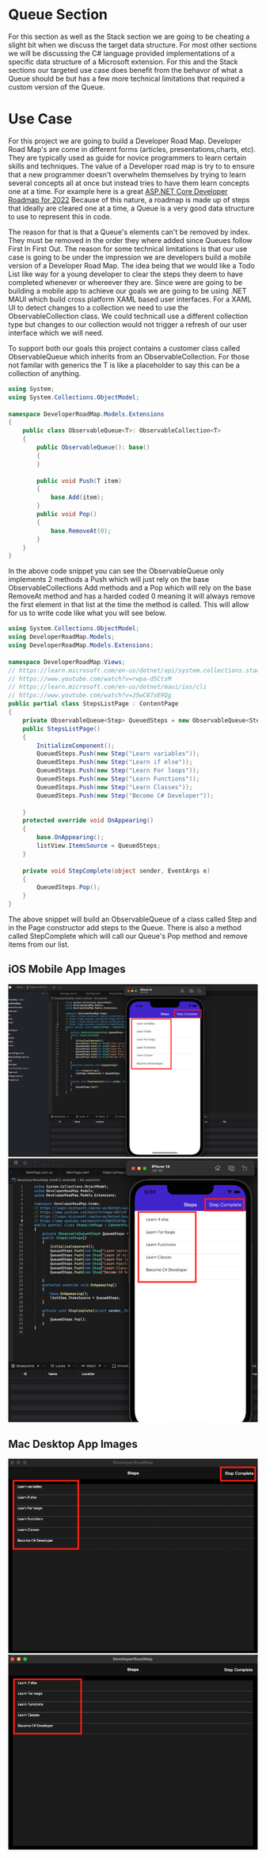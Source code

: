 # Queue Section
For this section as well as the Stack section we are going to be cheating a slight bit when we discuss the target data structure. For most other sections we will be discussing the C# language provided implementations of a specific data structure of a Microsoft extension. For this and the Stack sections our targeted use case does benefit from the behavor of what a Queue should be but has a few more technical limitations that required a custom version of the Queue.

# Use Case
For this project we are going to build a Developer Road Map. Developer Road Map's are come in different forms (articles, presentations,charts, etc). They are typically used as guide for novice programmers to learn certain skills and techniques. The value of a Developer road map is try to to ensure that a new programmer doesn't overwhelm themselves by trying to learn several concepts all at once but instead tries to have them learn concepts one at a time. For example here is a great [ASP.NET Core Developer Roadmap for 2022](https://roadmap.sh/aspnet-core) Because of this nature, a roadmap is made up of steps that ideally are cleared one at a time, a Queue is a very good data structure to use to represent this in code. 

The reason for that is that a Queue's elements can't be removed by index. They must be removed in the order they where added since Queues follow First In First Out. The reason for some technical limitations is that our use case is going to be under the impression we are developers build a mobile version of a Developer Road Map. The idea being that we would like a Todo List like way for a young developer to clear the steps they deem to have completed whenever or whereever they are. Since were are going to be building a mobile app to achieve our goals we are going to be using .NET MAUI which build cross platform XAML based user interfaces. For a XAML UI to detect changes to a collection we need to use the ObservableCollection class. We could technicall use a different collection type but changes to our collection would not trigger a refresh of our user interface which we will need.

To support both our goals this project contains a customer class called ObservableQueue<T> which inherits from an ObservableCollection<T>. For those not familar with generics the T is like a placeholder to say this can be a collection of anything.

```C#
using System;
using System.Collections.ObjectModel;

namespace DeveloperRoadMap.Models.Extensions
{
    public class ObservableQueue<T>: ObservableCollection<T>
    {
        public ObservableQueue(): base()
        {
        }

        public void Push(T item)
        {
            base.Add(item);
        }
        public void Pop()
        {
            base.RemoveAt(0);
        }
    }
}


```

In the above code snippet you can see the ObservableQueue only implements 2 methods a Push which will just rely on the base ObservableCollections Add methods and a Pop which will rely on the base RemoveAt method and has a harded coded 0 meaning it will always remove the first element in that list at the time the method is called. This will allow for us to write code like what you will see below.

```C#
using System.Collections.ObjectModel;
using DeveloperRoadMap.Models;
using DeveloperRoadMap.Models.Extensions;

namespace DeveloperRoadMap.Views;
// https://learn.microsoft.com/en-us/dotnet/api/system.collections.stack?view=net-6.0
// https://www.youtube.com/watch?v=rwpa-d5CtsM
// https://learn.microsoft.com/en-us/dotnet/maui/ios/cli
// https://www.youtube.com/watch?v=J5wC87xE9Qg
public partial class StepsListPage : ContentPage
{
	private ObservableQueue<Step> QueuedSteps = new ObservableQueue<Step>();
	public StepsListPage()
	{
		InitializeComponent();
		QueuedSteps.Push(new Step("Learn variables"));
        QueuedSteps.Push(new Step("Learn if else"));
		QueuedSteps.Push(new Step("Learn For loops"));
        QueuedSteps.Push(new Step("Learn Functions"));
		QueuedSteps.Push(new Step("Learn Classes"));
		QueuedSteps.Push(new Step("Become C# Developer"));

	}
    protected override void OnAppearing()
    {
        base.OnAppearing();
		listView.ItemsSource = QueuedSteps;
    }

	private void StepComplete(object sender, EventArgs e)
    {
		QueuedSteps.Pop();
    }
}

```
The above snippet will build an ObservableQueue of a class called Step and in the Page constructor add steps to the Queue. There is also a method called StepComplete which will call our Queue's Pop method and remove items from our list.

## iOS Mobile App Images
![All Steps](../DeveloperRoadMap/Images/QueueDeveloperRoadMapIOS.png)
![Step Removed](../DeveloperRoadMap/Images/QueueDeveloperRoadMapIOS-ItemRemoved.png)

## Mac Desktop App Images
![All Steps](../DeveloperRoadMap/Images/QueueDeveloperRoadMapMac.png)
![Step Removed](../DeveloperRoadMap/Images/QueueDeveloperRoadMapMac-ItemRemoved.png)